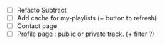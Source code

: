 - [ ] Refacto Subtract
- [ ] Add cache for my-playlists (+ button to refresh)
- [ ] Contact page
- [ ] Profile page : public or private track. (+ filter ?)
